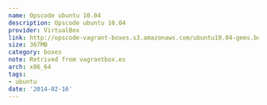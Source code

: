 ```yaml
---
name: Opscode ubuntu 10.04
description: Opscode ubuntu 10.04
provider: VirtualBox
link: http://opscode-vagrant-boxes.s3.amazonaws.com/ubuntu10.04-gems.box
size: 367MB
category: boxes
note: Retrived from vagrantbox.es
arch: x86_64
tags:
- ubuntu
date: '2014-02-16'
---
```

